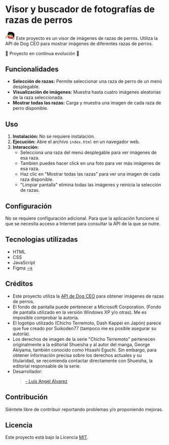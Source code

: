 # Visor y buscador de fotografías de razas de perros

<img src="./img/Chicho.png" style="width:30px; heigth: 30px"/> Este proyecto es un visor de imágenes de razas de perros. Utiliza la API de Dog CEO para mostrar imágenes de diferentes razas de perros.

🚧 Proyecto en continua evolución 🚧

## Funcionalidades

- **Selección de razas:** Permite seleccionar una raza de perro de un menú desplegable.
- **Visualización de imágenes:** Muestra hasta cuatro imágenes aleatorias de la raza seleccionada.
- **Mostrar todas las razas:** Carga y muestra una imagen de cada raza de perro disponible.

## Uso

1. **Instalación:** No se requiere instalación.
2. **Ejecución:** Abre el archivo `index.html` en un navegador web.
3. **Interacción:**
    - Selecciona una raza del menú desplegable para ver imágenes de esa raza.
    - Tambien puedes hacer click en una foto para ver más imágenes de esa raza.
    - Haz clic en "Mostrar todas las razas" para ver una imagen de cada raza disponible.
    - "Limpiar pantalla" elimina todas las imágenes y reinicia la selección de razas.

## Configuración

No se requiere configuración adicional.
Para que la aplicación funcione sí que se necesita acceso a Internet para consultar la API de la que se nutre.

## Tecnologías utilizadas

- HTML
- CSS
- JavaScript
- Figma <a href="https://www.figma.com/file/rWhyfPHk3p15lFpuR47uIB/Untitled?type=design&node-id=0%3A1&mode=design&t=O2qtr9EtrDpgHOFf-1">--></a>

## Créditos

* Este proyecto utiliza la [API de Dog CEO](https://dog.ceo/dog-api/) para obtener imágenes de razas de perros.
* El fondo de pantalla puede pertenecer a Microsoft Corporation. (Fondo de pantalla utilizado en la versión Windows XP y/o otras). Me es imposible comprobar la autoría.
* El logotipo utilizado (Chicho Terremoto, Dash Kappei en Japón) parece que fue creado por Suikoden77 (tampoco me es posible asegurar su autoría).
* Los derechos de imagen de la serie "Chicho Terremoto" pertenecen originalmente a la editorial Shueisha y al autor del manga, George Akiyama, también conocido como Hisashi Eguchi. Sin embargo, para obtener información precisa sobre los derechos actuales y su titularidad, se recomienda contactar directamente con Shueisha, la editorial responsable de la serie.
* Desarrollador:
   > <a href="https://www.linkedin.com/in/luis-angel-alvarez/">- Luis Angel Alvarez</a>

## Contribución

Siéntete libre de contribuir reportando problemas y/o proponiendo mejoras.

## Licencia

Este proyecto está bajo la Licencia [MIT](LICENSE).
